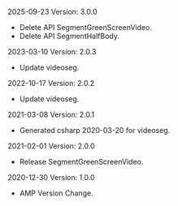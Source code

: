 2025-09-23 Version: 3.0.0
- Delete API SegmentGreenScreenVideo.
- Delete API SegmentHalfBody.


2023-03-10 Version: 2.0.3
- Update videoseg.

2022-10-17 Version: 2.0.2
- Update videoseg.

2021-03-08 Version: 2.0.1
- Generated csharp 2020-03-20 for videoseg.

2021-02-01 Version: 2.0.0
- Release SegmentGreenScreenVideo.

2020-12-30 Version: 1.0.0
- AMP Version Change.

